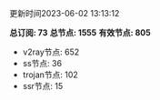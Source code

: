 更新时间2023-06-02 13:13:12

**总订阅: 73**
**总节点: 1555**
**有效节点: 805**
- v2ray节点: 652
- ss节点: 36
- trojan节点: 102
- ssr节点: 15

